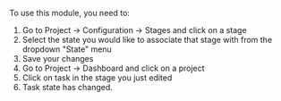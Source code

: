 To use this module, you need to:

1.  Go to Project -\> Configuration -\> Stages and click on a stage
2.  Select the state you would like to associate that stage with from
    the dropdown "State" menu
3.  Save your changes
4.  Go to Project -\> Dashboard and click on a project
5.  Click on task in the stage you just edited
6.  Task state has changed.
